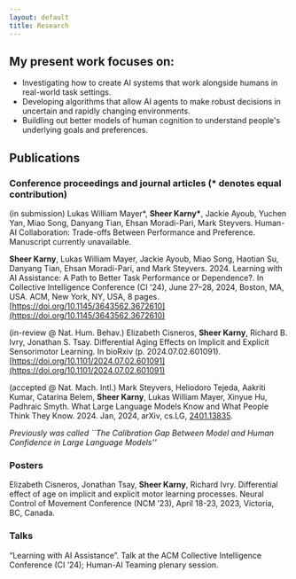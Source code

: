 ```yaml
---
layout: default
title: Research
---
```


## __My present work focuses on:__
* Investigating how to create AI systems that work alongside humans in real-world task settings.
* Developing algorithms that allow AI agents to make robust decisions in uncertain and rapidly changing environments.
* Buildling out better models of human cognition to understand people's underlying goals and preferences.

## Publications

### __Conference proceedings and journal articles (* denotes equal contribution)__

(in submission) Lukas William Mayer\*, __Sheer Karny\*__, Jackie Ayoub, Yuchen Yan, Miao Song, Danyang Tian, Ehsan Moradi-Pari, Mark Steyvers. Human-AI Collaboration: Trade-offs Between Performance and Preference. Manuscript currently unavailable.

__Sheer Karny__, Lukas William Mayer, Jackie Ayoub, Miao Song, Haotian Su, Danyang Tian, Ehsan Moradi-Pari, and
Mark Steyvers. 2024. Learning with AI Assistance: A Path to Better Task Performance or Dependence?. In Collective
Intelligence Conference (CI '24), June 27–28, 2024, Boston, MA, USA. ACM, New York, NY, USA, 8 pages.
[https://doi.org/10.1145/3643562.3672610](https://doi.org/10.1145/3643562.3672610)


(in-review @ Nat. Hum. Behav.) Elizabeth Cisneros, __Sheer Karny__, Richard B. Ivry, Jonathan S. Tsay.
Differential Aging Effects on Implicit and Explicit Sensorimotor Learning. In bioRxiv (p. 2024.07.02.601091).
[https://doi.org/10.1101/2024.07.02.601091](https://doi.org/10.1101/2024.07.02.601091)

(accepted @ Nat. Mach. Intl.) Mark Steyvers, Heliodoro Tejeda, Aakriti Kumar, Catarina Belem, __Sheer Karny__,
Lukas William Mayer, Xinyue Hu, Padhraic Smyth. What Large Language Models Know and What People Think They Know. 2024. Jan, 2024, arXiv, cs.LG, [2401.13835](https://arxiv.org/abs/2401.13835).

_Previously was called ``The Calibration Gap Between Model and Human Confidence in Large Language Models''_

### __Posters__
Elizabeth Cisneros, Jonathan Tsay, __Sheer Karny__, Richard Ivry. Differential effect of age on implicit and explicit motor learning processes. Neural Control of Movement Conference (NCM ’23), April 18-23, 2023, Victoria, BC, Canada.

### __Talks__
“Learning with AI Assistance”. Talk at the ACM Collective Intelligence Conference (CI ’24); Human-AI Teaming
plenary session.


